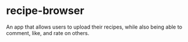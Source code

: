 # recipe-browser
An app that allows users to upload their recipes, while also being able to comment, like, and rate on others.
